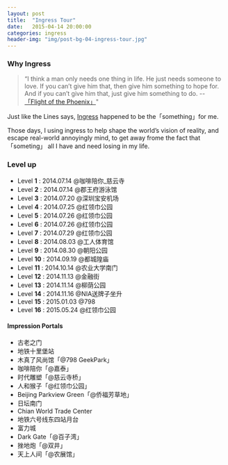 ```yaml
---
layout: post
title:  "Ingress Tour"
date:   2015-04-14 20:00:00
categories: ingress
header-img: "img/post-bg-04-ingress-tour.jpg"
---
```



### Why Ingress

>“I think a man only needs one thing in life. He just needs someone to love. If you can’t give him that, then give him something to hope for. And if you can’t give him that, just give him something to do. --<a href="http://movie.douban.com/subject/1308982/" target="_blank">「Flight of the Phoenix」</a>"

Just like the Lines says, <a href="https://www.ingress.com/" target="_blank">Ingress</a> happened to be the「something」for me.

Those days, I using ingress to help shape the world’s vision of reality, and escape real-world annoyingly mind, to get away frome the fact that 「someting」 all I have and need losing in my life.

### Level up 

- Level **1**  : 2014.07.14 @咖啡陪你_慈云寺
- Level **2**  : 2014.07.14 @郡王府游泳馆
- Level **3**  : 2014.07.20 @深圳宝安机场
- Level **4**  : 2014.07.25 @红领巾公园
- Level **5**  : 2014.07.26 @红领巾公园
- Level **6**  : 2014.07.26 @红领巾公园
- Level **7**  : 2014.07.29 @红领巾公园
- Level **8**  : 2014.08.03 @工人体育馆
- Level **9**  : 2014.08.30 @朝阳公园
- Level **10** : 2014.09.19 @都城隍庙
- Level **11** : 2014.10.14 @农业大学南门
- Level **12** : 2014.11.13 @金融街
- Level **13** : 2014.11.14 @柳荫公园
- Level **14** : 2014.11.16 @NIA送牌子坐升
- Level **15** : 2015.01.03 @798
- Level **16** : 2015.05.24 @红领巾公园

#### Impression Portals 

- 古老之门
- 地铁十里堡站
- 木真了风尚馆「@798 GeekPark」
- 咖啡陪你「@嘉泰」
- 时代雕塑「@慈云寺桥」
- 人和猴子「@红领巾公园」
- Beijing Parkview Green「@侨福芳草地」
- 日坛南门
- Chian World Trade Center
- 地铁六号线东四站月台
- 富力城
- Dark Gate「@百子湾」
- 挫地炮「@双井」
- 天上人间「@农展馆」


